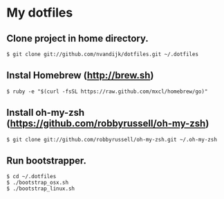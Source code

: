 # My dotfiles

## Clone project in home directory.

    $ git clone git://github.com/nvandijk/dotfiles.git ~/.dotfiles

## Instal Homebrew (http://brew.sh)

    $ ruby -e "$(curl -fsSL https://raw.github.com/mxcl/homebrew/go)"

## Install oh-my-zsh (https://github.com/robbyrussell/oh-my-zsh)

    $ git clone git://github.com/robbyrussell/oh-my-zsh.git ~/.oh-my-zsh

## Run bootstrapper.

    $ cd ~/.dotfiles
    $ ./bootstrap_osx.sh
    $ ./bootstrap_linux.sh
